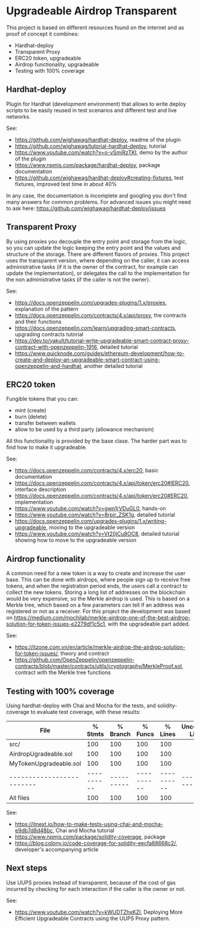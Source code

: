 # Upgradeable Airdrop Transparent

This project is based on different resources found on the internet and as proof of concept it combines:

* Hardhat-deploy
* Transparent Proxy
* ERC20 token, upgradeable
* Airdrop functionality, upgradeable
* Testing with 100% coverage

## Hardhat-deploy

Plugin for Hardhat (development environment) that allows to write deploy scripts to be easily reused in test scenarios and different test and live networks.

See:
* https://github.com/wighawag/hardhat-deploy, readme of the plugin
* https://github.com/wighawag/tutorial-hardhat-deploy, tutorial
* https://www.youtube.com/watch?v=o-vSmiRzTKI, demo by the author of the plugin
* https://www.npmjs.com/package/hardhat-deploy, package documentation
* https://github.com/wighawag/hardhat-deploy#creating-fixtures, test fixtures, improved test time in about 40%

In any case, the documentation is incomplete and googling you don't find many answers for common problems. For advanced issues you might need to ask here: https://github.com/wighawag/hardhat-deploy/issues

## Transparent Proxy

By using proxies you decouple the entry point and storage from the logic, so you can update the logic keeping the entry point and the values and structure of the storage. There are different flavors of proxies. This project uses the transparent version, where depending on the caller, it can access administrative tasks (if it is the owner of the contract, for example can update the implementation), or delegates the call to the implementation for the non administrative tasks (if the caller is not the owner).

See:
* https://docs.openzeppelin.com/upgrades-plugins/1.x/proxies, explanation of the pattern
* https://docs.openzeppelin.com/contracts/4.x/api/proxy, the contracts and their functions
* https://docs.openzeppelin.com/learn/upgrading-smart-contracts, upgrading contracts tutorial
* https://dev.to/yakult/tutorial-write-upgradeable-smart-contract-proxy-contract-with-openzeppelin-1916, detailed tutorial
* https://www.quicknode.com/guides/ethereum-development/how-to-create-and-deploy-an-upgradeable-smart-contract-using-openzeppelin-and-hardhat, another detailed tutorial

## ERC20 token

Fungible tokens that you can:
* mint (create)
* burn (delete)
* transfer between wallets
* allow to be used by a third party (allowance mechanism)

All this functionality is provided by the base clase. The harder part was to find how to make it upgradeable.

See:
* https://docs.openzeppelin.com/contracts/4.x/erc20, basic documentation
* https://docs.openzeppelin.com/contracts/4.x/api/token/erc20#IERC20, interface description
* https://docs.openzeppelin.com/contracts/4.x/api/token/erc20#ERC20, implementation
* https://www.youtube.com/watch?v=gwn1rVDuGL0, hands-on
* https://www.youtube.com/watch?v=8rpir_ZSK1g, detailed tutorial
* https://docs.openzeppelin.com/upgrades-plugins/1.x/writing-upgradeable, moving to the upgradeable version
* https://www.youtube.com/watch?v=Vt20jCu8OC8, detailed tutorial showing how to move to the upgradeable version

## Airdrop functionality

A common need for a new token is a way to create and increase the user base. This can be done with airdrops, where people sign up to receive free tokens, and when the registration period ends, the users call a contract to collect the new tokens.
Storing a long list of addresses on the blockchain would be very expensive, so the Merkle airdrop is used. This is based on a Merkle tree, which based on a few parameters can tell if an address was registered or not as a receiver.
For this project the development was based on https://medium.com/mochilab/merkle-airdrop-one-of-the-best-airdrop-solution-for-token-issues-e2279df1c5c1, with the upgradeable part added.

See:
* https://itzone.com.vn/en/article/merkle-airdrop-the-airdrop-solution-for-token-issues/, theory and contract
* https://github.com/OpenZeppelin/openzeppelin-contracts/blob/master/contracts/utils/cryptography/MerkleProof.sol, contract with the Merkle tree functions

## Testing with 100% coverage

Using hardhat-deploy with Chai and Mocha for the tests, and solidity-coverage to evaluate test coverage, with these results:

File                     |  % Stmts | % Branch |  % Funcs |  % Lines |Uncovered Lines |
-------------------------|----------|----------|----------|----------|----------------|
 src/                    |      100 |      100 |      100 |      100 |                |
  AirdropUgradeable.sol  |      100 |      100 |      100 |      100 |                |
  MyTokenUpgradeable.sol |      100 |      100 |      100 |      100 |                |
-------------------------|----------|----------|----------|----------|----------------|
All files                |      100 |      100 |      100 |      100 |                |

See:
* https://itnext.io/how-to-make-tests-using-chai-and-mocha-e9db7d8d48bc, Chai and Mocha tutorial
* https://www.npmjs.com/package/solidity-coverage, package
* https://blog.colony.io/code-coverage-for-solidity-eecfa88668c2/, developer's accompanying article

## Next steps

Use UUPS proxies instead of transparent, because of the cost of gas incurred by checking for each interaction if the caller is the owner or not.

See:
* https://www.youtube.com/watch?v=kWUDTZhxKZI, Deploying More Efficient Upgradeable Contracts using the UUPS Proxy pattern.
